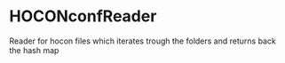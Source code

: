 # HOCONconfReader
Reader for hocon files which iterates trough the folders and returns back the hash map
